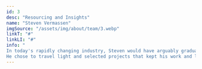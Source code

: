 ```yaml
---
id: 3
desc: "Resourcing and Insights"
name: "Steven Vermassen"
imgSource: "/assets/img/about/team/3.webp"
linkT: "#"
linkLI: "#"
info: "
In today's rapidly changing industry, Steven would have arguably graduated as a data scientist, but in the world of yesterday he made himself an engineer with a bent for high-load algorithmic mathematics. \n\ \n\
He chose to travel light and selected projects that kept his work and life balanced and his intellect clear. In effect, he practiced field triage as a delivery trauma surgery for software projects found flipped with all 6 axels spinning. He brings the bottom-up post mortem of the contemporary software industry."
---
```

